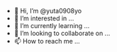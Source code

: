 - 👋 Hi, I’m @yuta0908yo
- 👀 I’m interested in ...
- 🌱 I’m currently learning ...
- 💞️ I’m looking to collaborate on ...
- 📫 How to reach me ...

<!---
yuta0908yo/yuta0908yo is a ✨ special ✨ repository because its `README.md` (this file) appears on your GitHub profile.
You can click the Preview link to take a look at your changes.
--->
